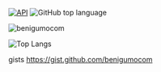[![API](https://img.shields.io/badge/API-24%2B-brightgreen.svg?style=flat)](https://android-arsenal.com/api?level=24)
![GitHub top language](https://img.shields.io/github/languages/top/benigumocom/BottomNavigationActivity)

![benigumocom](https://github-readme-stats.vercel.app/api?username=benigumocom)

![Top Langs](https://github-readme-stats.vercel.app/api/top-langs/?username=benigumocom&layout=compact)

gists https://gist.github.com/benigumocom



